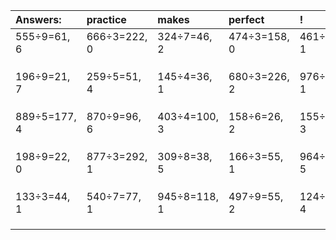 | Answers: | practice | makes | perfect | ! |
| :--- | :--- | :--- | :--- | :--- |
| 555÷9=61, 6 | 666÷3=222, 0 | 324÷7=46, 2 | 474÷3=158, 0 | 461÷5=92, 1 | 
|   |   |   |   |   | 
|   |   |   |   |   | 
|   |   |   |   |   | 
| 196÷9=21, 7 | 259÷5=51, 4 | 145÷4=36, 1 | 680÷3=226, 2 | 976÷3=325, 1 | 
|   |   |   |   |   | 
|   |   |   |   |   | 
|   |   |   |   |   | 
| 889÷5=177, 4 | 870÷9=96, 6 | 403÷4=100, 3 | 158÷6=26, 2 | 155÷8=19, 3 | 
|   |   |   |   |   | 
|   |   |   |   |   | 
|   |   |   |   |   | 
| 198÷9=22, 0 | 877÷3=292, 1 | 309÷8=38, 5 | 166÷3=55, 1 | 964÷7=137, 5 | 
|   |   |   |   |   | 
|   |   |   |   |   | 
|   |   |   |   |   | 
| 133÷3=44, 1 | 540÷7=77, 1 | 945÷8=118, 1 | 497÷9=55, 2 | 124÷8=15, 4 | 
|   |   |   |   |   | 
|   |   |   |   |   | 
|   |   |   |   |   | 
